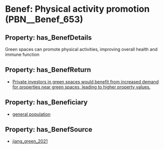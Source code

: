 # Benef: __Physical activity promotion__ (PBN__Benef_653)

## Property: has_BenefDetails

Green spaces can promote physical activities, improving overall health and immune function

## Property: has_BenefReturn

* [Private investors in green spaces would benefit from increased demand for properties near green spaces, leading to higher property values.](../BenefReturn/PBN__BenefReturn_702)

## Property: has_Beneficiary

* [general population](../Stakeholder/PBN__Stakeholder_9)

## Property: has_BenefSource

* [jiang_green_2021](../Article/PBN__Article_130)

